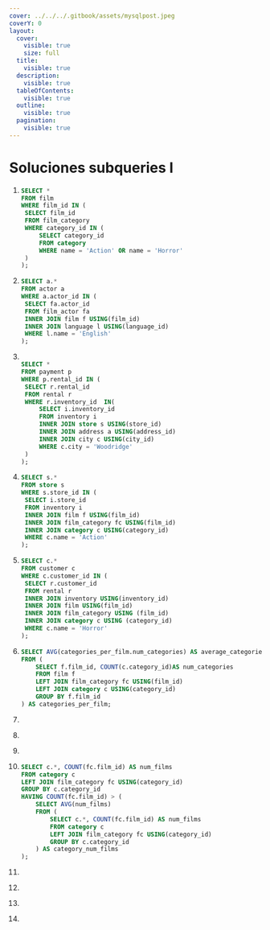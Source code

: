 ```yaml
---
cover: ../../../.gitbook/assets/mysqlpost.jpeg
coverY: 0
layout:
  cover:
    visible: true
    size: full
  title:
    visible: true
  description:
    visible: true
  tableOfContents:
    visible: true
  outline:
    visible: true
  pagination:
    visible: true
---
```


# Soluciones subqueries I

1. ```sql
   SELECT *
   FROM film
   WHERE film_id IN (
   	SELECT film_id
   	FROM film_category
   	WHERE category_id IN (
   		SELECT category_id
   		FROM category
   		WHERE name = 'Action' OR name = 'Horror'
   	)
   );
   ```
2. ```sql
   SELECT a.*
   FROM actor a
   WHERE a.actor_id IN (
   	SELECT fa.actor_id
   	FROM film_actor fa
   	INNER JOIN film f USING(film_id)
   	INNER JOIN language l USING(language_id)
   	WHERE l.name = 'English'
   );
   ```
3. ```sql

   SELECT * 
   FROM payment p 
   WHERE p.rental_id IN (
   	SELECT r.rental_id 
   	FROM rental r 
   	WHERE r.inventory_id  IN(
   		SELECT i.inventory_id 
   		FROM inventory i
   		INNER JOIN store s USING(store_id)
   		INNER JOIN address a USING(address_id)
   		INNER JOIN city c USING(city_id)
   		WHERE c.city = 'Woodridge'
   	)
   ); 
   ```
4. ```sql
   SELECT s.*
   FROM store s
   WHERE s.store_id IN (
   	SELECT i.store_id
   	FROM inventory i
   	INNER JOIN film f USING(film_id)
   	INNER JOIN film_category fc USING(film_id)
   	INNER JOIN category c USING(category_id)
   	WHERE c.name = 'Action'
   );
   ```
5. ```sql
   SELECT c.*
   FROM customer c
   WHERE c.customer_id IN (
   	SELECT r.customer_id
   	FROM rental r
   	INNER JOIN inventory USING(inventory_id)
   	INNER JOIN film USING(film_id)
   	INNER JOIN film_category USING (film_id)
   	INNER JOIN category c USING (category_id)
   	WHERE c.name = 'Horror'
   );
   ```
6. ```sql
   SELECT AVG(categories_per_film.num_categories) AS average_categories_per_film
   FROM (
       SELECT f.film_id, COUNT(c.category_id)AS num_categories
       FROM film f
       LEFT JOIN film_category fc USING(film_id)
       LEFT JOIN category c USING(category_id)
       GROUP BY f.film_id
   ) AS categories_per_film; 
   ```
7. ```sql
   ```
8. ```sql
   ```
9. ```sql
   ```
10. ```sql
    SELECT c.*, COUNT(fc.film_id) AS num_films
    FROM category c
    LEFT JOIN film_category fc USING(category_id)
    GROUP BY c.category_id
    HAVING COUNT(fc.film_id) > (
    	SELECT AVG(num_films)
    	FROM (
    		SELECT c.*, COUNT(fc.film_id) AS num_films
    		FROM category c
    		LEFT JOIN film_category fc USING(category_id)
    		GROUP BY c.category_id
    	) AS category_num_films
    );
    ```
11. ```sql
    ```
12. ```sql
    ```
13. ```sql
    ```
14. ```sql
    ```
